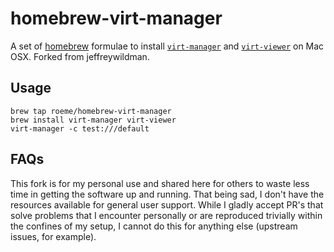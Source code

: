 homebrew-virt-manager
=====================

A set of [homebrew][homebrew] formulae to install [`virt-manager`][virt-manager] and [`virt-viewer`][virt-viewer] on Mac OSX.
Forked from jeffreywildman.

## Usage

    brew tap roeme/homebrew-virt-manager
    brew install virt-manager virt-viewer
    virt-manager -c test:///default

## FAQs

This fork is for my personal use and shared here for others to waste less time in getting the software up and running.
That being sad, I don't have the resources available for general user support. While I gladly accept PR's that solve
problems that I encounter personally or are reproduced trivially within the confines of my setup, I cannot do this
for anything else (upstream issues, for example).


[homebrew]: http://brew.sh/
[virt-manager]: https://virt-manager.org/
[virt-viewer]: https://virt-manager.org/